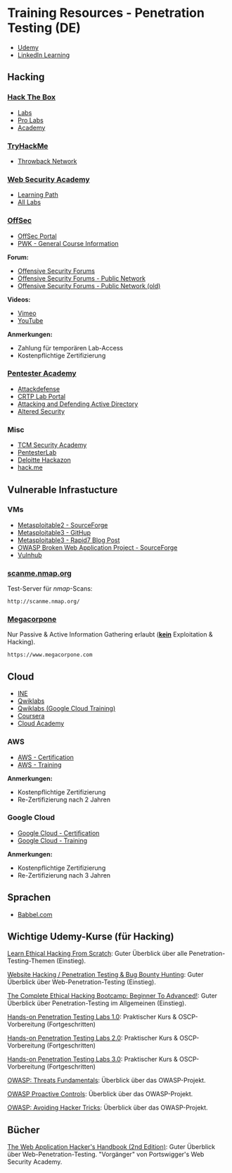 # Training Resources - Penetration Testing (DE)

- [Udemy](https://www.udemy.com/de/)
- [LinkedIn Learning](https://learning.linkedin.com/)

## Hacking

###  [Hack The Box](https://www.hackthebox.eu/)

- [Labs](https://app.hackthebox.com/)
- [Pro Labs](https://app.hackthebox.com/prolabs)
- [Academy](https://academy.hackthebox.eu/login)

### [TryHackMe](https://tryhackme.com/)

- [Throwback Network](https://tryhackme.com/network/throwback)

### [Web Security Academy](https://portswigger.net/web-security)

- [Learning Path](https://portswigger.net/web-security/learning-path)
- [All Labs](https://portswigger.net/web-security/all-labs)

### [OffSec](https://www.offsec.com/)

- [OffSec Portal](https://portal.offsec.com/)
- [PWK - General Course Information](https://www.offsec.com/wp-content/uploads/2023/03/PEN-200-Module-General-Course-Info.pdf)

**Forum:**

- [Offensive Security Forums](https://forums.offensive-security.com/)
- [Offensive Security Forums - Public Network](https://forums.offensive-security.com/forumdisplay.php?271-Public-Network)
- [Offensive Security Forums - Public Network (old)](https://forums.offensive-security.com/forumdisplay.php?138-Public-Network)

**Videos:**

- [Vimeo](https://vimeo.com/offsec)
- [YouTube](https://www.youtube.com/@OffSecTraining)

**Anmerkungen:**

- Zahlung für temporären Lab-Access
- Kostenpflichtige Zertifizierung
 
### [Pentester Academy](https://www.pentesteracademy.com/)

- [ Attackdefense](https://attackdefense.pentesteracademy.com/members)
- [CRTP Lab Portal](https://adlab.enterprisesecurity.io/)
- [Attacking and Defending Active Directory](https://www.pentesteracademy.com/course?id=47)
- [Altered Security](https://www.alteredsecurity.com/)

### Misc 

- [TCM Security Academy](https://academy.tcm-sec.com/)
- [PentesterLab](https://pentesterlab.com/)
- [Deloitte Hackazon](https://hackazon.org/)
- [hack.me](https://hack.me)

## Vulnerable Infrastucture

### VMs

- [Metasploitable2 - SourceForge](https://sourceforge.net/projects/metasploitable/)
- [Metasploitable3 - GitHup](https://github.com/rapid7/metasploitable3)
- [Metasploitable3 - Rapid7 Blog Post](https://www.rapid7.com/blog/post/2016/11/15/test-your-might-with-the-shiny-new-metasploitable3/)
- [OWASP Broken Web Application Project - SourceForge](https://sourceforge.net/projects/owaspbwa/)
- [Vulnhub](https://www.vulnhub.com)

### [scanme.nmap.org](http://scanme.nmap.org/)

Test-Server für *nmap*-Scans:

```
http://scanme.nmap.org/
```

### [Megacorpone](https://www.megacorpone.com)

Nur Passive & Active Information Gathering erlaubt (**<u>kein</u>** Exploitation & Hacking).

```
https://www.megacorpone.com
```

## Cloud

- [INE](https://my.ine.com/)
- [Qwiklabs](https://www.qwiklabs.com/)
- [Qwiklabs (Google Cloud Training)](https://google.qwiklabs.com/)
- [Coursera](https://www.coursera.org/)
- [Cloud Academy](https://cloudacademy.com/)

### AWS

- [AWS - Certification](https://aws.amazon.com/de/certification/)
- [AWS - Training](https://aws.amazon.com/de/training/)

**Anmerkungen:**

- Kostenpflichtige Zertifizierung
- Re-Zertifizierung nach 2 Jahren

### Google Cloud

- [Google Cloud - Certification](https://cloud.google.com/certification)
- [Google Cloud - Training](https://cloud.google.com/training)

**Anmerkungen:**

- Kostenpflichtige Zertifizierung
- Re-Zertifizierung nach 3 Jahren

## Sprachen

- [Babbel.com](https://my.babbel.com/dashboard)

## Wichtige Udemy-Kurse (für Hacking)

[Learn Ethical Hacking From Scratch](https://www.udemy.com/course/learn-ethical-hacking-from-scratch/):
Guter Überblick über alle Penetration-Testing-Themen (Einstieg).

[Website Hacking / Penetration Testing & Bug Bounty Hunting](https://www.udemy.com/course/learn-website-hacking-penetration-testing-from-scratch/):
Guter Überblick über Web-Penetration-Testing (Einstieg).

[The Complete Ethical Hacking Bootcamp: Beginner To Advanced!](https://www.udemy.com/course/the-complete-ethical-hacking-bootcamp/):
Guter Überblick über Penetration-Testing im Allgemeinen (Einstieg).

[Hands-on Penetration Testing Labs 1.0](https://www.udemy.com/course/kali-linux-hands-on-penetration-testing-labs/):
Praktischer Kurs & OSCP-Vorbereitung (Fortgeschritten)

[Hands-on Penetration Testing Labs 2.0](https://www.udemy.com/course/hands-on-penetration-testing-labs-20/):
Praktischer Kurs & OSCP-Vorbereitung (Fortgeschritten)

[Hands-on Penetration Testing Labs 3.0](https://www.udemy.com/course/hands-on-penetration-testing-labs-30/):
Praktischer Kurs & OSCP-Vorbereitung (Fortgeschritten)

[OWASP: Threats Fundamentals](https://www.udemy.com/course/owasp-threats-fundamentals/):
Überblick über das OWASP-Projekt.

[OWASP Proactive Controls](https://www.udemy.com/course/owasp-proactive-controls/):
Überblick über das OWASP-Projekt.

[OWASP: Avoiding Hacker Tricks](https://www.udemy.com/course/owasp-avoiding-hacker-tricks/):
Überblick über das OWASP-Projekt.

## Bücher

[The Web Application Hacker's Handbook (2nd Edition)](https://www.amazon.de/Web-Application-Hackers-Handbook-Exploiting/dp/8126533404):
Guter Überblick über Web-Penetration-Testing. "Vorgänger" von Portswigger's Web Security Academy.
